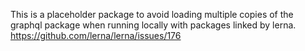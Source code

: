 This is a placeholder package to avoid loading multiple copies of the graphql
package when running locally with packages linked by lerna.
https://github.com/lerna/lerna/issues/176
